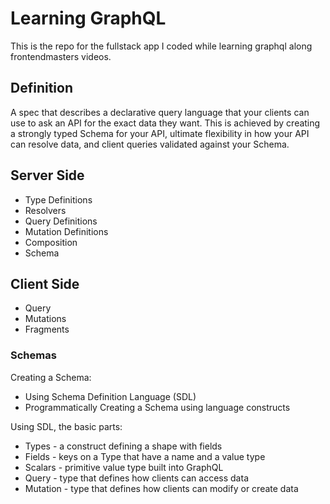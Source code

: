 # Learning GraphQL

This is the repo for the fullstack app I coded while learning graphql along frontendmasters videos.

## Definition

A spec that describes a declarative query language that your clients can use to ask an API for the exact data they want. This is achieved by creating a strongly typed Schema for your API, ultimate flexibility in how your API can resolve data, and client queries validated against your Schema.

## Server Side

- Type Definitions
- Resolvers
- Query Definitions
- Mutation Definitions
- Composition
- Schema

## Client Side

- Query
- Mutations
- Fragments

### Schemas

Creating a Schema:

- Using Schema Definition Language (SDL)
- Programmatically Creating a Schema using language constructs

Using SDL, the basic parts:

- Types - a construct defining a shape with fields
- Fields - keys on a Type that have a name and a value type
- Scalars - primitive value type built into GraphQL
- Query - type that defines how clients can access data
- Mutation - type that defines how clients can modify or create data
